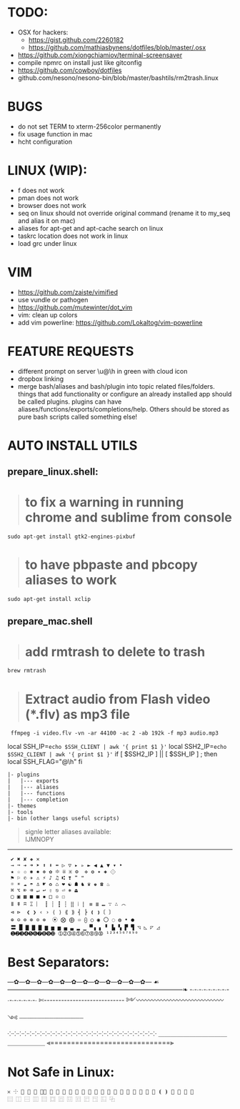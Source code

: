 # TODO: 
- OSX for hackers:
  - https://gist.github.com/2260182
  - https://github.com/mathiasbynens/dotfiles/blob/master/.osx
- https://github.com/xiongchiamiov/terminal-screensaver
- compile npmrc on install just like gitconfig
- https://github.com/cowboy/dotfiles
- github.com/nesono/nesono-bin/blob/master/bashtils/rm2trash.linux

# BUGS
- do not set TERM to xterm-256color permanently 
- fix usage function in mac
- hcht configuration

# LINUX (WIP):
- f does not work
- pman does not work
- browser does not work
- seq on linux should not override original command (rename it to my_seq and alias it on mac)
- aliases for apt-get and apt-cache search on linux
- taskrc location does not work in linux
- load grc under linux

# VIM
- https://github.com/zaiste/vimified
- use vundle or pathogen
- https://github.com/mutewinter/dot_vim
- vim: clean up colors
- add vim powerline: https://github.com/Lokaltog/vim-powerline

# FEATURE REQUESTS
- different prompt on server \u@\h in green with cloud icon
- dropbox linking
- merge bash/aliases and bash/plugin into topic related files/folders. things that add functionality or configure an already installed app should be called plugins. plugins can have aliases/functions/exports/completions/help. Others should be stored as pure bash scripts called something else!

# AUTO INSTALL UTILS
## prepare_linux.shell:
>    # to fix a warning in running chrome and sublime from console
    sudo apt-get install gtk2-engines-pixbuf
>    # to have pbpaste and pbcopy aliases to work
    sudo apt-get install xclip

## prepare_mac.shell
>   # add rmtrash to delete to trash
    brew rmtrash

>    # Extract audio from Flash video (*.flv) as mp3 file
     ffmpeg -i video.flv -vn -ar 44100 -ac 2 -ab 192k -f mp3 audio.mp3

local SSH_IP=`echo $SSH_CLIENT | awk '{ print $1 }'`
local SSH2_IP=`echo $SSH2_CLIENT | awk '{ print $1 }'`
if [ $SSH2_IP ] || [ $SSH_IP ] ; then
  local SSH_FLAG="@\h"
fi
        
    |- plugins
    |   |--- exports
    |   |--- aliases
    |   |--- functions
    |   |--- completion
    |- themes
    |- tools
    |- bin (other langs useful scripts)

> signle letter aliases available:    
> IJMNOPY

________________________________________________

     ✔ ✖ ✘ ✚ ✕ 
     → ➞ ➔ ➜ ➤ ⬆ ⬇ ⬅ ▷ ▽ ▸ ▹ ► ◀ ▲ ▼ ▾ ‣
     ★ ☆ ✩ ✱ ✸ ❉ ✿ ፨ ※ ⁜ ⚙  ✜ ✪ ✦ ◈ ⟐
     ⚑ ⚐ ✆ ✈ ⚠ ⚡ ♪ ♫ ⑆ ❣ ❞ ❝
     ☼ ☀ ☁ ☂ ⚓ ☛ ♻ ♺ ❤ ☯ ☗ ♞ ♛ ♚ ☎ ♨
     ⌘ ⌥ ⌦ ⌫ ↵ ↩ ⇧ ⎋ ⏎ ⎈ ⏏
     ▢ ▣ ▦ ■ ■ ▪ □ ▫ ☐
     ǁ ǂ ʭ Ξ ︴ ┋ ┊ ┇ ┆ ⣿ ⁞ ⡇ ≡ ≣ ⑉ ∵ ∴ ෴
     ⊲ ⊳  ❮ ❯ ‹ › ⟨ ⟩ ⟪ ⟫ ⎨ ⎬ ❪ ❫〔 〕
     ⊕ ⊝ ⊜ ⊗ ⊙ ⊚  ⦿ ⨂ ⨁ ♾ ⨀ ○ ◉ 〇 ◌ ◍ • ●
     〓 █ ▇ ▇ ▇ ▆ ▅ ▅ ▄ ▃ ▂ ▁ ▀▗ ▖ ▘ ▙ ▚ ▛ ▜ ◹ ◺ ◸ ◿
     ➊➋➌➍➎➏➐➑➒➓ ➀➁➂➃➄➅➆➇➈➉ ¹²³⁴⁵⁶⁷⁸⁹⁰ 

# Best Separators:
—✿—✿—✿—✿—✿—✿—✿—✿—✿—✿—✿—✿—
☙————————————————————————————❧
-∙-∙-∙-∙-∙-∙-∙-∙-∙-∙-∙-∙-∙-∙-∙
✄----------------------------
༻〰〰〰〰〰〰〰〰〰〰〰〰〰〰༺
┈┈┈┈┈┈┈┈┈┈┈┈┈┈┈┈┈
⁘⁘⁘⁘⁘⁘⁘⁘⁘⁘⁘⁘⁘⁘⁘⁘⁘⁘⁘⁘⁘⁘⁘⁘⁘⁘⁘⁘⁘
＿＿＿＿＿＿＿＿＿＿＿＿＿＿＿＿＿
⪡=============================⪢

# Not Safe in Linux:
    𐄂 ⸭  ⧆ ⧇ ︙⦀ ⦂ ⦙ ⦚ ⧘ ⧙ ⧚ ⧛ ⪡ ⪢ ⪦ ⪧ ⫏ ⫐ ⫷ ⫸ ⦉ ⦊ ⦗ ⦘ ⦼ ⧀ ⧁ ⨠
    ⿳ ⿰ ⿱ ⿲ ⿳ ⿴ ⿵ ⿶ ⿷ ⿸ ⿹ ⿺ ⿻

